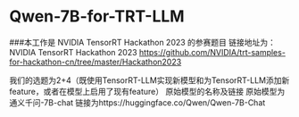# Qwen-7B-for-TRT-LLM
###本工作是 NVIDIA TensorRT Hackathon 2023 的参赛题目
链接地址为：NVIDIA TensorRT Hackathon 2023
https://github.com/NVIDIA/trt-samples-for-hackathon-cn/tree/master/Hackathon2023

我们的选题为2+4（既使用TensorRT-LLM实现新模型和为TensorRT-LLM添加新feature，或者在模型上启用了现有feature）
原始模型的名称及链接
原始模型为通义千问-7B-chat
链接为https://huggingface.co/Qwen/Qwen-7B-Chat
